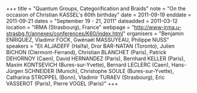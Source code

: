 +++
title = "Quantum Groups, Categorification and Braids"
note = "On the occasion of Christian KASSEL's 60th birthday"
date = 2011-09-19
enddate = 2011-09-21
dates = "September 19 - 21, 2011"
dateadded = 2011-03-12
location = "IRMA (Strasbourg), France"
webpage = "http://www-irma.u-strasbg.fr/annexes/conferences/K60/index.html"
organisers = "Benjamin ENRIQUEZ, Vladimir FOCK, Gwénaël MASSUYEAU, Philippe NUSS"
speakers = "Eli ALJADEFF (Haïfa), Dror BAR-NATAN (Toronto), Julien BICHON (Clermont-Ferrand), Christian BLANCHET (Paris), Patrick DEHORNOY (Caen), David HERNANDEZ (Paris), Bernhard KELLER (Paris), Maxim KONTSEVICH (Bures-sur-Yvette), Bernard LECLERC (Caen), Hans-Jürgen SCHNEIDER (Munich), Christophe SOULE (Bures-sur-Yvette), Catharina STROPPEL (Bonn), Vladimir TURAEV (Strasbourg), Eric VASSEROT (Paris), Pierre VOGEL (Paris)"
+++
